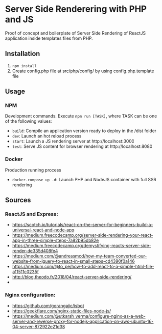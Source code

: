 # Server Side Renderering with PHP and JS

Proof of concept and boilerplate of Server Side Rendering of ReactJS application inside templates files from PHP.

## Installation
1. `npm install`    
2. Create config.php file at src/php/config/ by using config.php.template file

## Usage
### NPM
Development commands.
Execute `npm run [TASK]`, where TASK can be one of the following values:
- `build`: Compile an application version ready to deploy in the /dist folder
- `dev`: Launch an hot reload process
- `start`: Launch a JS rendering server at http://localhost:3000
- `test`: Serve JS content for browser rendering at http://localhost:8080

### Docker
Production running process
- `docker-compose up -d`: Launch PHP and NodeJS container with full SSR rendering

## Sources
### ReactJS and Express:
- https://scotch.io/tutorials/react-on-the-server-for-beginners-build-a-universal-react-and-node-app
- https://medium.freecodecamp.org/server-side-rendering-your-react-app-in-three-simple-steps-7a82b95db82e
- https://medium.freecodecamp.org/demystifying-reacts-server-side-render-de335d408fe4
- https://medium.com/@andreasmcd/how-my-team-converted-our-website-from-jquery-to-react-in-small-steps-cd4390f0a146
- https://medium.com/@to_pe/how-to-add-react-to-a-simple-html-file-a11511c0235f
- http://blog.theodo.fr/2018/04/react-server-side-rendering/
- 

### Nginx configuration:
- https://github.com/gorangajic/isbot
- https://geekflare.com/nginx-static-files-node-js/
- https://medium.com/@utkarsh_verma/configure-nginx-as-a-web-server-and-reverse-proxy-for-nodejs-application-on-aws-ubuntu-16-04-server-872922e21d38